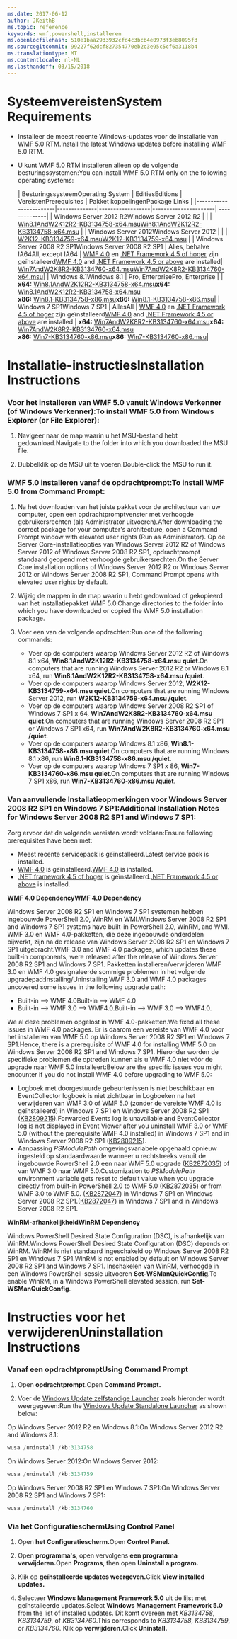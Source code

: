 ```yaml
---
ms.date: 2017-06-12
author: JKeithB
ms.topic: reference
keywords: wmf,powershell,installeren
ms.openlocfilehash: 510e1baa2933932cfd4c3bcb4e0973f3eb8095f3
ms.sourcegitcommit: 99227f62dcf827354770eb2c3e95c5cf6a3118b4
ms.translationtype: MT
ms.contentlocale: nl-NL
ms.lasthandoff: 03/15/2018
---
```

# <a name="system-requirements"></a><span data-ttu-id="e7d94-102">Systeemvereisten</span><span class="sxs-lookup"><span data-stu-id="e7d94-102">System Requirements</span></span>

- <span data-ttu-id="e7d94-103">Installeer de meest recente Windows-updates voor de installatie van WMF 5.0 RTM.</span><span class="sxs-lookup"><span data-stu-id="e7d94-103">Install the latest Windows updates before installing WMF 5.0 RTM.</span></span>
- <span data-ttu-id="e7d94-104">U kunt WMF 5.0 RTM installeren alleen op de volgende besturingssystemen:</span><span class="sxs-lookup"><span data-stu-id="e7d94-104">You can install WMF 5.0 RTM only on the following operating systems:</span></span>

    | <span data-ttu-id="e7d94-105">Besturingssysteem</span><span class="sxs-lookup"><span data-stu-id="e7d94-105">Operating System</span></span>       | <span data-ttu-id="e7d94-106">Edities</span><span class="sxs-lookup"><span data-stu-id="e7d94-106">Editions</span></span>         | <span data-ttu-id="e7d94-107">Vereisten</span><span class="sxs-lookup"><span data-stu-id="e7d94-107">Prerequisites</span></span>        |  <span data-ttu-id="e7d94-108">Pakket koppelingen</span><span class="sxs-lookup"><span data-stu-id="e7d94-108">Package Links</span></span> |
    |------------------------|--------------|------------------|----------------------| --------------|
    | <span data-ttu-id="e7d94-109">Windows Server 2012 R2</span><span class="sxs-lookup"><span data-stu-id="e7d94-109">Windows Server 2012 R2</span></span> |  |  | [<span data-ttu-id="e7d94-110">Win8.1AndW2K12R2-KB3134758-x64.msu</span><span class="sxs-lookup"><span data-stu-id="e7d94-110">Win8.1AndW2K12R2-KB3134758-x64.msu</span></span>](http://go.microsoft.com/fwlink/?LinkId=717507) |
    | <span data-ttu-id="e7d94-111">Windows Server 2012</span><span class="sxs-lookup"><span data-stu-id="e7d94-111">Windows Server 2012</span></span>    |  |  | [<span data-ttu-id="e7d94-112">W2K12-KB3134759-x64.msu</span><span class="sxs-lookup"><span data-stu-id="e7d94-112">W2K12-KB3134759-x64.msu</span></span>](http://go.microsoft.com/fwlink/?LinkId=717506) |
    | <span data-ttu-id="e7d94-113">Windows Server 2008 R2 SP1</span><span class="sxs-lookup"><span data-stu-id="e7d94-113">Windows Server 2008 R2 SP1</span></span> | <span data-ttu-id="e7d94-114">Alles, behalve IA64</span><span class="sxs-lookup"><span data-stu-id="e7d94-114">All, except IA64</span></span> | <span data-ttu-id="e7d94-115">[WMF 4.0](http://www.microsoft.com/en-us/download/details.aspx?id=40855) en [.NET Framework 4.5 of hoger](https://msdn.microsoft.com/library/5a4x27ek.aspx) zijn geïnstalleerd</span><span class="sxs-lookup"><span data-stu-id="e7d94-115">[WMF 4.0](http://www.microsoft.com/en-us/download/details.aspx?id=40855) and [.NET Framework 4.5 or above](https://msdn.microsoft.com/library/5a4x27ek.aspx) are installed</span></span>| [<span data-ttu-id="e7d94-116">Win7AndW2K8R2-KB3134760-x64.msu</span><span class="sxs-lookup"><span data-stu-id="e7d94-116">Win7AndW2K8R2-KB3134760-x64.msu</span></span>](http://go.microsoft.com/fwlink/?LinkId=717504)|
    | <span data-ttu-id="e7d94-117">Windows 8.1</span><span class="sxs-lookup"><span data-stu-id="e7d94-117">Windows 8.1</span></span> | <span data-ttu-id="e7d94-118">Pro, Enterprise</span><span class="sxs-lookup"><span data-stu-id="e7d94-118">Pro, Enterprise</span></span> | | <span data-ttu-id="e7d94-119">**x64:**  [Win8.1AndW2K12R2-KB3134758-x64.msu](http://go.microsoft.com/fwlink/?LinkId=717507)</span><span class="sxs-lookup"><span data-stu-id="e7d94-119">**x64:**  [Win8.1AndW2K12R2-KB3134758-x64.msu](http://go.microsoft.com/fwlink/?LinkId=717507)</span></span> </br> <span data-ttu-id="e7d94-120">**x86:**  [Win8.1-KB3134758-x86.msu](http://go.microsoft.com/fwlink/?LinkID=717963)</span><span class="sxs-lookup"><span data-stu-id="e7d94-120">**x86:**  [Win8.1-KB3134758-x86.msu](http://go.microsoft.com/fwlink/?LinkID=717963)</span></span>|
    | <span data-ttu-id="e7d94-121">Windows 7 SP1</span><span class="sxs-lookup"><span data-stu-id="e7d94-121">Windows 7 SP1</span></span> | <span data-ttu-id="e7d94-122">Alles</span><span class="sxs-lookup"><span data-stu-id="e7d94-122">All</span></span> | <span data-ttu-id="e7d94-123">[WMF 4.0](http://www.microsoft.com/en-us/download/details.aspx?id=40855) en [.NET Framework 4.5 of hoger](https://msdn.microsoft.com/library/5a4x27ek.aspx) zijn geïnstalleerd</span><span class="sxs-lookup"><span data-stu-id="e7d94-123">[WMF 4.0](http://www.microsoft.com/en-us/download/details.aspx?id=40855) and [.NET Framework 4.5 or above](https://msdn.microsoft.com/library/5a4x27ek.aspx) are installed</span></span> | <span data-ttu-id="e7d94-124">**x64:**  [Win7AndW2K8R2-KB3134760-x64.msu](http://go.microsoft.com/fwlink/?LinkId=717504)</span><span class="sxs-lookup"><span data-stu-id="e7d94-124">**x64:**  [Win7AndW2K8R2-KB3134760-x64.msu](http://go.microsoft.com/fwlink/?LinkId=717504)</span></span>  </br> <span data-ttu-id="e7d94-125">**x86:**  [Win7-KB3134760-x86.msu](http://go.microsoft.com/fwlink/?LinkID=717962)</span><span class="sxs-lookup"><span data-stu-id="e7d94-125">**x86:**  [Win7-KB3134760-x86.msu](http://go.microsoft.com/fwlink/?LinkID=717962)</span></span>|

# <a name="installation-instructions"></a><span data-ttu-id="e7d94-126">Installatie-instructies</span><span class="sxs-lookup"><span data-stu-id="e7d94-126">Installation Instructions</span></span>

### <a name="to-install-wmf-50-from-windows-explorer-or-file-explorer"></a><span data-ttu-id="e7d94-127">Voor het installeren van WMF 5.0 vanuit Windows Verkenner (of Windows Verkenner):</span><span class="sxs-lookup"><span data-stu-id="e7d94-127">To install WMF 5.0 from Windows Explorer (or File Explorer):</span></span>

1. <span data-ttu-id="e7d94-128">Navigeer naar de map waarin u het MSU-bestand hebt gedownload.</span><span class="sxs-lookup"><span data-stu-id="e7d94-128">Navigate to the folder into which you downloaded the MSU file.</span></span>

2. <span data-ttu-id="e7d94-129">Dubbelklik op de MSU uit te voeren.</span><span class="sxs-lookup"><span data-stu-id="e7d94-129">Double-click the MSU to run it.</span></span>

### <a name="to-install-wmf-50-from-command-prompt"></a><span data-ttu-id="e7d94-130">WMF 5.0 installeren vanaf de opdrachtprompt:</span><span class="sxs-lookup"><span data-stu-id="e7d94-130">To install WMF 5.0 from Command Prompt:</span></span>

1. <span data-ttu-id="e7d94-131">Na het downloaden van het juiste pakket voor de architectuur van uw computer, open een opdrachtpromptvenster met verhoogde gebruikersrechten (als Administrator uitvoeren).</span><span class="sxs-lookup"><span data-stu-id="e7d94-131">After downloading the correct package for your computer's architecture, open a Command Prompt window with elevated user rights (Run as Administrator).</span></span> <span data-ttu-id="e7d94-132">Op de Server Core-installatieopties van Windows Server 2012 R2 of Windows Server 2012 of Windows Server 2008 R2 SP1, opdrachtprompt standaard geopend met verhoogde gebruikersrechten.</span><span class="sxs-lookup"><span data-stu-id="e7d94-132">On the Server Core installation options of Windows Server 2012 R2 or Windows Server 2012 or Windows Server 2008 R2 SP1, Command Prompt opens with elevated user rights by default.</span></span>

2. <span data-ttu-id="e7d94-133">Wijzig de mappen in de map waarin u hebt gedownload of gekopieerd van het installatiepakket WMF 5.0.</span><span class="sxs-lookup"><span data-stu-id="e7d94-133">Change directories to the folder into which you have downloaded or copied the WMF 5.0 installation package.</span></span>

3. <span data-ttu-id="e7d94-134">Voer een van de volgende opdrachten:</span><span class="sxs-lookup"><span data-stu-id="e7d94-134">Run one of the following commands:</span></span>
    - <span data-ttu-id="e7d94-135">Voer op de computers waarop Windows Server 2012 R2 of Windows 8.1 x64, **Win8.1AndW2K12R2-KB3134758-x64.msu quiet**.</span><span class="sxs-lookup"><span data-stu-id="e7d94-135">On computers that are running Windows Server 2012 R2 or Windows 8.1 x64, run **Win8.1AndW2K12R2-KB3134758-x64.msu /quiet**.</span></span>
    - <span data-ttu-id="e7d94-136">Voer op de computers waarop Windows Server 2012, **W2K12-KB3134759-x64.msu quiet**.</span><span class="sxs-lookup"><span data-stu-id="e7d94-136">On computers that are running Windows Server 2012, run **W2K12-KB3134759-x64.msu /quiet**.</span></span>
    - <span data-ttu-id="e7d94-137">Voer op de computers waarop Windows Server 2008 R2 SP1 of Windows 7 SP1 x 64, **Win7AndW2K8R2-KB3134760-x64.msu quiet**.</span><span class="sxs-lookup"><span data-stu-id="e7d94-137">On computers that are running Windows Server 2008 R2 SP1 or Windows 7 SP1 x64, run **Win7AndW2K8R2-KB3134760-x64.msu /quiet**.</span></span>
    - <span data-ttu-id="e7d94-138">Voer op de computers waarop Windows 8.1 x86, **Win8.1-KB3134758-x86.msu quiet**.</span><span class="sxs-lookup"><span data-stu-id="e7d94-138">On computers that are running Windows 8.1 x86, run **Win8.1-KB3134758-x86.msu /quiet**.</span></span>
    - <span data-ttu-id="e7d94-139">Voer op de computers waarop Windows 7 SP1 x 86, **Win7-KB3134760-x86.msu quiet**.</span><span class="sxs-lookup"><span data-stu-id="e7d94-139">On computers that are running Windows 7 SP1 x86, run **Win7-KB3134760-x86.msu /quiet**.</span></span>

### <a name="additional-installation-notes-for-windows-server-2008-r2-sp1-and-windows-7-sp1"></a><span data-ttu-id="e7d94-140">Van aanvullende Installatieopmerkingen voor Windows Server 2008 R2 SP1 en Windows 7 SP1:</span><span class="sxs-lookup"><span data-stu-id="e7d94-140">Additional Installation Notes for Windows Server 2008 R2 SP1 and Windows 7 SP1:</span></span>

<span data-ttu-id="e7d94-141">Zorg ervoor dat de volgende vereisten wordt voldaan:</span><span class="sxs-lookup"><span data-stu-id="e7d94-141">Ensure following prerequisites have been met:</span></span>
- <span data-ttu-id="e7d94-142">Meest recente servicepack is geïnstalleerd.</span><span class="sxs-lookup"><span data-stu-id="e7d94-142">Latest service pack is installed.</span></span>
- <span data-ttu-id="e7d94-143">[WMF 4.0](http://www.microsoft.com/en-us/download/details.aspx?id=40855) is geïnstalleerd.</span><span class="sxs-lookup"><span data-stu-id="e7d94-143">[WMF 4.0](http://www.microsoft.com/en-us/download/details.aspx?id=40855) is installed.</span></span>
- <span data-ttu-id="e7d94-144">[.NET framework 4.5 of hoger](https://msdn.microsoft.com/library/5a4x27ek.aspx) is geïnstalleerd.</span><span class="sxs-lookup"><span data-stu-id="e7d94-144">[.NET Framework 4.5 or above](https://msdn.microsoft.com/library/5a4x27ek.aspx) is installed.</span></span>

<span data-ttu-id="e7d94-145">**WMF 4.0 Dependency**</span><span class="sxs-lookup"><span data-stu-id="e7d94-145">**WMF 4.0 Dependency**</span></span>

<span data-ttu-id="e7d94-146">Windows Server 2008 R2 SP1 en Windows 7 SP1 systemen hebben ingebouwde PowerShell 2.0, WinRM en WMI.</span><span class="sxs-lookup"><span data-stu-id="e7d94-146">Windows Server 2008 R2 SP1 and Windows 7 SP1 systems have built-in PowerShell 2.0, WinRM, and WMI.</span></span> <span data-ttu-id="e7d94-147">WMF 3.0 en WMF 4.0-pakketten, die deze ingebouwde onderdelen bijwerkt, zijn na de release van Windows Server 2008 R2 SP1 en Windows 7 SP1 uitgebracht.</span><span class="sxs-lookup"><span data-stu-id="e7d94-147">WMF 3.0 and WMF 4.0 packages, which updates these built-in components, were released after the release of Windows Server 2008 R2 SP1 and Windows 7 SP1.</span></span> <span data-ttu-id="e7d94-148">Pakketten installeren/verwijderen WMF 3.0 en WMF 4.0 gesignaleerde sommige problemen in het volgende upgradepad:</span><span class="sxs-lookup"><span data-stu-id="e7d94-148">Installing/Uninstalling WMF 3.0 and WMF 4.0 packages uncovered some issues in the following upgrade path:</span></span>

- <span data-ttu-id="e7d94-149">Built-in --> WMF 4.0</span><span class="sxs-lookup"><span data-stu-id="e7d94-149">Built-in --> WMF 4.0</span></span>
- <span data-ttu-id="e7d94-150">Built-in --> WMF 3.0 --> WMF4.0.</span><span class="sxs-lookup"><span data-stu-id="e7d94-150">Built-in --> WMF 3.0 --> WMF4.0.</span></span> 

<span data-ttu-id="e7d94-151">We al deze problemen opgelost in WMF 4.0-pakketten.</span><span class="sxs-lookup"><span data-stu-id="e7d94-151">We fixed all these issues in WMF 4.0 packages.</span></span> <span data-ttu-id="e7d94-152">Er is daarom een vereiste van WMF 4.0 voor het installeren van WMF 5.0 op Windows Server 2008 R2 SP1 en Windows 7 SP1.</span><span class="sxs-lookup"><span data-stu-id="e7d94-152">Hence, there is a prerequisite of WMF 4.0 for installing WMF 5.0 on Windows Server 2008 R2 SP1 and Windows 7 SP1.</span></span> <span data-ttu-id="e7d94-153">Hieronder worden de specifieke problemen die optreden kunnen als u WMF 4.0 niet vóór de upgrade naar WMF 5.0 installeert:</span><span class="sxs-lookup"><span data-stu-id="e7d94-153">Below are the specific issues you might encounter if you do not install WMF 4.0 before upgrading to WMF 5.0:</span></span>

- <span data-ttu-id="e7d94-154">Logboek met doorgestuurde gebeurtenissen is niet beschikbaar en EventCollector logboek is niet zichtbaar in Logboeken na het verwijderen van WMF 3.0 of WMF 5.0 (zonder de vereiste WMF 4.0 is geïnstalleerd) in Windows 7 SP1 en Windows Server 2008 R2 SP1 ([KB2809215](https://support.microsoft.com/en-us/kb/2809215)).</span><span class="sxs-lookup"><span data-stu-id="e7d94-154">Forwarded Events log is unavailable and EventCollector log is not displayed in Event Viewer after you uninstall WMF 3.0 or WMF 5.0 (without the prerequisite WMF 4.0 installed) in Windows 7 SP1 and in Windows Server 2008 R2 SP1 ([KB2809215](https://support.microsoft.com/en-us/kb/2809215)).</span></span>
- <span data-ttu-id="e7d94-155">Aanpassing *PSModulePath* omgevingsvariabele opgehaald opnieuw ingesteld op standaardwaarde wanneer u rechtstreeks vanuit de ingebouwde PowerShell 2.0 een naar WMF 5.0 upgrade ([KB2872035](https://support.microsoft.com/en-us/kb/2872035)) of van WMF 3.0 naar WMF 5.0.</span><span class="sxs-lookup"><span data-stu-id="e7d94-155">Customization to *PSModulePath* environment variable gets reset to default value when you upgrade directly from built-in PowerShell 2.0 to WMF 5.0 ([KB2872035](https://support.microsoft.com/en-us/kb/2872035)) or from WMF 3.0 to WMF 5.0.</span></span> <span data-ttu-id="e7d94-156">([KB2872047](https://support.microsoft.com/en-us/kb/2872047)) in Windows 7 SP1 en Windows Server 2008 R2 SP1.</span><span class="sxs-lookup"><span data-stu-id="e7d94-156">([KB2872047](https://support.microsoft.com/en-us/kb/2872047)) in Windows 7 SP1 and in Windows Server 2008 R2 SP1.</span></span>

<span data-ttu-id="e7d94-157">**WinRM-afhankelijkheid**</span><span class="sxs-lookup"><span data-stu-id="e7d94-157">**WinRM Dependency**</span></span>

<span data-ttu-id="e7d94-158">Windows PowerShell Desired State Configuration (DSC), is afhankelijk van WinRM.</span><span class="sxs-lookup"><span data-stu-id="e7d94-158">Windows PowerShell Desired State Configuration (DSC) depends on WinRM.</span></span> <span data-ttu-id="e7d94-159">WinRM is niet standaard ingeschakeld op Windows Server 2008 R2 SP1 en Windows 7 SP1.</span><span class="sxs-lookup"><span data-stu-id="e7d94-159">WinRM is not enabled by default on Windows Server 2008 R2 SP1 and Windows 7 SP1.</span></span> <span data-ttu-id="e7d94-160">Inschakelen van WinRM, verhoogde in een Windows PowerShell-sessie uitvoeren **Set-WSManQuickConfig**.</span><span class="sxs-lookup"><span data-stu-id="e7d94-160">To enable WinRM, in a Windows PowerShell elevated session, run **Set-WSManQuickConfig**.</span></span>

# <a name="uninstallation-instructions"></a><span data-ttu-id="e7d94-161">Instructies voor het verwijderen</span><span class="sxs-lookup"><span data-stu-id="e7d94-161">Uninstallation Instructions</span></span>

### <a name="using-command-prompt"></a><span data-ttu-id="e7d94-162">Vanaf een opdrachtprompt</span><span class="sxs-lookup"><span data-stu-id="e7d94-162">Using Command Prompt</span></span>

1.  <span data-ttu-id="e7d94-163">Open **opdrachtprompt.**</span><span class="sxs-lookup"><span data-stu-id="e7d94-163">Open **Command Prompt.**</span></span>

2.  <span data-ttu-id="e7d94-164">Voer de [Windows Update zelfstandige Launcher](https://support.microsoft.com/en-us/kb/934307) zoals hieronder wordt weergegeven:</span><span class="sxs-lookup"><span data-stu-id="e7d94-164">Run the [Windows Update Standalone Launcher](https://support.microsoft.com/en-us/kb/934307) as shown below:</span></span>

<span data-ttu-id="e7d94-165">Op Windows Server 2012 R2 en Windows 8.1:</span><span class="sxs-lookup"><span data-stu-id="e7d94-165">On Windows Server 2012 R2 and Windows 8.1:</span></span>
```powershell
wusa /uninstall /kb:3134758
```
<span data-ttu-id="e7d94-166">On Windows Server 2012:</span><span class="sxs-lookup"><span data-stu-id="e7d94-166">On Windows Server 2012:</span></span>
```powershell
wusa /uninstall /kb:3134759
```
<span data-ttu-id="e7d94-167">Op Windows Server 2008 R2 SP1 en Windows 7 SP1:</span><span class="sxs-lookup"><span data-stu-id="e7d94-167">On Windows Server 2008 R2 SP1 and Windows 7 SP1:</span></span>
```powershell
wusa /uninstall /kb:3134760
```

### <a name="using-control-panel"></a><span data-ttu-id="e7d94-168">Via het Configuratiescherm</span><span class="sxs-lookup"><span data-stu-id="e7d94-168">Using Control Panel</span></span>

1.  <span data-ttu-id="e7d94-169">Open **het Configuratiescherm.**</span><span class="sxs-lookup"><span data-stu-id="e7d94-169">Open **Control Panel.**</span></span>

2.  <span data-ttu-id="e7d94-170">Open **programma's**, open vervolgens **een programma verwijderen.**</span><span class="sxs-lookup"><span data-stu-id="e7d94-170">Open **Programs**, then open **Uninstall a program.**</span></span>

3.  <span data-ttu-id="e7d94-171">Klik op **geïnstalleerde updates weergeven.**</span><span class="sxs-lookup"><span data-stu-id="e7d94-171">Click **View installed updates.**</span></span>

4.  <span data-ttu-id="e7d94-172">Selecteer **Windows Management Framework 5.0** uit de lijst met geïnstalleerde updates.</span><span class="sxs-lookup"><span data-stu-id="e7d94-172">Select **Windows Management Framework 5.0** from the list of installed updates.</span></span> <span data-ttu-id="e7d94-173">Dit komt overeen met *KB3134758*, *KB3134759*, of *KB3134760*.</span><span class="sxs-lookup"><span data-stu-id="e7d94-173">This corresponds to *KB3134758*, *KB3134759*, or *KB3134760*.</span></span> <span data-ttu-id="e7d94-174">Klik op **verwijderen.**</span><span class="sxs-lookup"><span data-stu-id="e7d94-174">Click **Uninstall.**</span></span>

